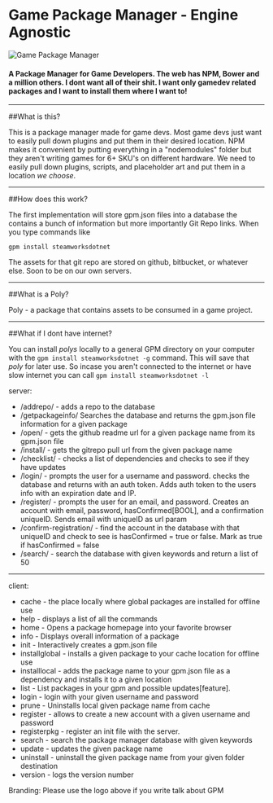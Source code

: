 # Game Package Manager - Engine Agnostic

![Game Package Manager](http://i.imgur.com/dU0w44o.png)

#### A Package Manager for Game Developers. The web has NPM, Bower and a million others. I dont want all of their shit. I want only gamedev related packages and I want to install them where I want to!

---

##What is this? 

This is a package manager made for game devs. Most game devs just want to easily pull down plugins and put them in their desired location. NPM makes it convenient by putting everything in a "nodemodules" folder but they aren't writing games for 6+ SKU's on different hardware. We need to easily pull down plugins, scripts, and placeholder art and put them in a location *we choose*.

---

##How does this work?

The first implementation will store gpm.json files into a database the contains a bunch of information but more importantly Git Repo links. When you type commands like 

```
gpm install steamworksdotnet
```

The assets for that git repo are stored on github, bitbucket, or whatever else. Soon to be on our own servers. 

---

##What is a Poly?

Poly - a package that contains assets to be consumed in a game project.

---

##What if I dont have internet?

You can install *polys* locally to a general GPM directory on your computer with the ```gpm install steamworksdotnet -g``` command. This will save that *poly* for later use. So incase you aren't connected to the internet or have slow internet you can call ```gpm install steamworksdotnet -l```

server:
- /addrepo/ - adds a repo to the database
- /getpackageinfo/  Searches the database and returns the gpm.json file information for a given package
- /open/ - gets the github readme url for a given package name from its gpm.json file
- /install/ - gets the gitrepo pull url from the given package name
- /checklist/ - checks a list of dependencies and checks to see if they have updates
- /login/ - prompts the user for a username and password. checks the database and returns with an auth token. Adds auth token to the users info with an expiration date and IP.
- /register/ - prompts the user for an email, and password. Creates an account with email, password, hasConfirmed[BOOL], and a confirmation uniqueID. Sends email with uniqueID as url param
- /confirm-registration/ - find the account in the database with that uniqueID and check to see is hasConfirmed = true or false. Mark as true if hasConfirmed = false
- /search/ - search the database with given keywords and return a list of 50

---

client:
- cache - the place locally where global packages are installed for offline use
- help - displays a list of all the commands
- home - Opens a package homepage into your favorite browser
- info - Displays overall information of a package
- init - Interactively creates a gpm.json file
- installglobal - installs a given package to your cache location for offline use
- installlocal - adds the package name to your gpm.json file as a dependency and installs it to a given location
- list - List packages in your gpm and possible updates[feature].
- login - login with your given username and password
- prune - Uninstalls local given package name from cache
- register - allows to create a new account with a given username and password
- registerpkg - register an init file with the server. 
- search - search the package manager database with given keywords
- update - updates the given package name
- uninstall - uninstall the given package name from your given folder destination
- version - logs the version number

Branding: 
Please use the logo above if you write talk about GPM

